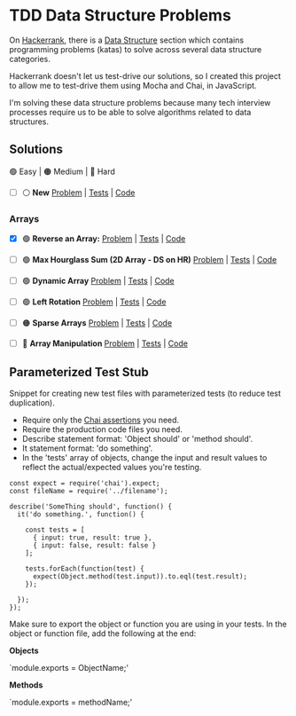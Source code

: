 # TDD Data Structure Problems

On [Hackerrank](https://www.hackerrank.com), there is a [Data Structure](https://www.hackerrank.com/domains/data-structures) section which contains programming problems (katas) to solve across several data structure categories.

Hackerrank doesn't let us test-drive our solutions, so I created this project to allow me to test-drive them using Mocha and Chai, in JavaScript.

I'm solving these data structure problems because many tech interview processes require us to be able to solve algorithms related to data structures.

## Solutions
🟢 Easy | 🟠 Medium | 🔴 Hard

- [ ] ⚪ **New** [Problem]() | [Tests]() | [Code]()

### Arrays

- [x] 🟢 **Reverse an Array:** [Problem](https://www.hackerrank.com/challenges/arrays-ds/problem) | [Tests](test/reverse-array_test.js) | [Code](arrays/reverse-array.js)

- [ ] 🟢 **Max Hourglass Sum (2D Array - DS on HR)** [Problem](https://www.hackerrank.com/challenges/2d-array/problem) | [Tests]() | [Code]()

- [ ] 🟢 **Dynamic Array** [Problem](https://www.hackerrank.com/challenges/dynamic-array) | [Tests]() | [Code]()

- [ ] 🟢 **Left Rotation** [Problem](https://www.hackerrank.com/challenges/array-left-rotation) | [Tests]() | [Code]()

- [ ] 🟠 **Sparse Arrays** [Problem](https://www.hackerrank.com/challenges/sparse-arrays) | [Tests]() | [Code]()

- [ ] 🔴 **Array Manipulation** [Problem](https://www.hackerrank.com/challenges/crush) | [Tests]() | [Code]()



## Parameterized Test Stub

Snippet for creating new test files with parameterized tests (to reduce test duplication).

- Require only the [Chai assertions](https://www.chaijs.com/guide/styles/) you need.
- Require the production code files you need.
- Describe statement format: 'Object should' or 'method should'.
- It statement format: 'do something'.
- In the 'tests' array of objects, change the input and result values to reflect the actual/expected values you're testing.


```
const expect = require('chai').expect;
const fileName = require('../filename');

describe('SomeThing should', function() {
  it('do something.', function() {

    const tests = [
      { input: true, result: true },
      { input: false, result: false }
    ];

    tests.forEach(function(test) {
      expect(Object.method(test.input)).to.eql(test.result);
    });

  });
});
```

Make sure to export the object or function you are using in your tests. In the object or function file, add the following at the end:

**Objects**

`module.exports = ObjectName;'

**Methods**

`module.exports = methodName;'

